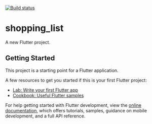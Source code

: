 [![Build status](https://build.appcenter.ms/v0.1/apps/ceb6d1f1-3ee5-4421-ac7c-db9574813210/branches/main/badge)](https://appcenter.ms)

# shopping_list

A new Flutter project.

## Getting Started

This project is a starting point for a Flutter application.

A few resources to get you started if this is your first Flutter project:

- [Lab: Write your first Flutter app](https://docs.flutter.dev/get-started/codelab)
- [Cookbook: Useful Flutter samples](https://docs.flutter.dev/cookbook)

For help getting started with Flutter development, view the
[online documentation](https://docs.flutter.dev/), which offers tutorials,
samples, guidance on mobile development, and a full API reference.
